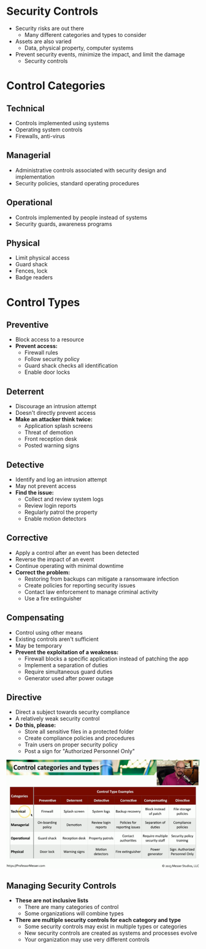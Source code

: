 # Security Controls
- Security risks are out there
	- Many different categories and types to consider
- Assets are also varied
	- Data, physical property, computer systems
- Prevent security events, minimize the impact, and limit the damage
	- Security controls
# Control Categories
## Technical
- Controls implemented using systems
- Operating system controls
- Firewalls, anti-virus 
## Managerial
- Administrative controls associated with security design and implementation
- Security policies, standard operating procedures
## Operational
- Controls implemented by people instead of systems
- Security guards, awareness programs
## Physical
- Limit physical access
- Guard shack
- Fences, lock
- Badge readers 
# Control Types
## Preventive
- Block access to a resource
- **Prevent access:**
	- Firewall rules
	- Follow security policy
	- Guard shack checks all identification
	- Enable door locks
## Deterrent
- Discourage an intrusion attempt
- Doesn't directly prevent access
- **Make an attacker think twice:**
	- Application splash screens
	- Threat of demotion
	- Front reception desk
	- Posted warning signs
## Detective
- Identify and log an intrusion attempt
- May not prevent access
- **Find the issue:**
	- Collect and review system logs
	- Review login reports
	- Regularly patrol the property
	- Enable motion detectors
## Corrective
- Apply a control after an event has been detected
- Reverse the impact of an event
- Continue operating with minimal downtime
- **Correct the problem:**
	- Restoring from backups can mitigate a ransomware infection
	- Create policies for reporting security issues
	- Contact law enforcement to manage criminal activity
	- Use a fire extinguisher
## Compensating
- Control using other means
- Existing controls aren't sufficient
- May be temporary
- **Prevent the exploitation of a weakness:**
	- Firewall blocks a specific application instead of patching the app
	- Implement a separation of duties
	- Require simultaneous guard duties
	- Generator used after power outage
## Directive
- Direct a subject towards security compliance
- A relatively weak security control
- **Do this, please:**
	- Store all sensitive files in a protected folder
	- Create compliance policies and procedures
	- Train users on proper security policy
	- Post a sign for "Authorized Personnel Only"

![](591851929d07bf559a31277888a160dd.png)

## Managing Security Controls
- **These are not inclusive lists**
	- There are many categories of control
	- Some organizations will combine types
- **There are multiple security controls for each category and type**
	- Some security controls may exist in multiple types or categories
	- New security controls are created as systems and processes evolve
	- Your organization may use very different controls